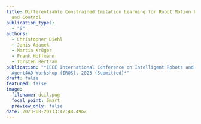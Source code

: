 ```yaml
---
title: Differentiable Constrained Imitation Learning for Robot Motion Planning
  and Control
publication_types:
  - "0"
authors:
  - Christopher Diehl
  - Janis Adamek
  - Martin Krüger
  - Frank Hoffmann
  - Torsten Bertram
publication: "*IEEE International Conference on Intelligent Robots and Systems
  Agent4AD Workshop (IROS), 2023 (Submitted)*"
draft: false
featured: false
image:
  filename: dcil.png
  focal_point: Smart
  preview_only: false
date: 2023-08-20T13:47:48.496Z
---
```

